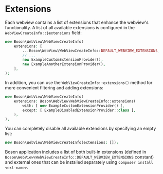 # Extensions

Each webview contains a list of extensions that enhance the webview's
functionality. A list of all available extensions is configured in the
`WebViewCreateInfo::$extensions` field:

```php
new Boson\WebView\WebViewCreateInfo(
    extensions: [
        ...Boson\WebView\WebViewCreateInfo::DEFAULT_WEBVIEW_EXTENSIONS,
        // ...
        new ExampleCustomExtensionProvider(),
        new ExampleAnotherExtensionProvider(),
    ],
);
```

In addition, you can use the `WebViewCreateInfo::extensions()` method for 
more convenient filtering and adding extensions:

```php
new Boson\WebView\WebViewCreateInfo(
    extensions: Boson\WebView\WebViewCreateInfo::extensions(
        with: [ new ExampleCustomExtensionProvider() ],
        except: [ ExampleDisabledExtensionProvider::class ],
    ),
),
```

You can completely disable all available extensions by specifying an empty list:

```php
new Boson\WebView\WebViewCreateInfo(extensions: []);
```

Boson application includes a list of both built-in extensions (defined in
`Boson\WebView\WebViewCreateInfo::DEFAULT_WEBVIEW_EXTENSIONS` constant) and
external ones that can be installed separately using `composer install <ext-name>`.
